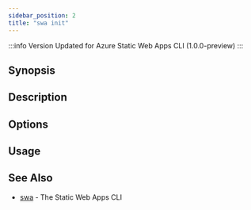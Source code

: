 ```yaml
---
sidebar_position: 2
title: "swa init"
---
```


:::info Version
Updated for Azure Static Web Apps CLI (1.0.0-preview)
:::

## Synopsis

## Description

## Options

## Usage

## See Also

- [swa](docs/cli/swa) - The Static Web Apps CLI
